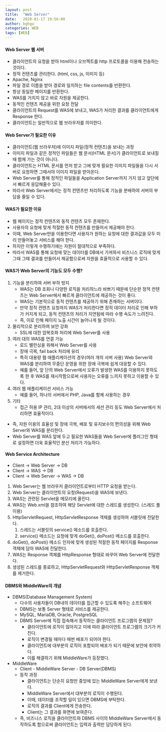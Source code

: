 ```yaml
---
layout: post
title:  "Web Server"
date:   2020-01-17 19:56:00
author: bghgu
categories: WEB
tags: [WEB]
---
```


#### Web Server 웹 서버
* 클라이언트의 요청을 받아 html이나 오브젝트를 http 프로토콜을 이용해 전송하는 것이다.
* 정적 컨텐츠를 관리한다. (html, css, js, 이미지 등)
* Apache, Nginx
* 파일 경로 이름을 받아 경로와 일치하는 file contents를 반환한다.
* 항상 동일한 페이지를 반환한다.
* WAS를 거치지 않고 바로 자원을 제공한다.
* 동적인 컨텐츠 제공을 위한 요청 전달
* 클라이언트의 Request를 WAS에 보내고, WAS가 처리한 결과를 클라이언트에게 Response 한다.
* 클라이언트는 일반적으로 웹 브라우저를 의미한다.

#### Web Server가 필요한 이유
* 클라이언트(웹 브라우저)에 이미지 파일(정적 컨텐츠)을 보내는 과정
* 이미지 파일과 같은 정적인 파일들은 웹 문서(HTML 문서)가 클라이언트로 보내질 때 함께 가는 것이 아니다.
* 클라이언트는 HTML 문서를 먼저 받고 그에 맞게 필요한 이미지 파일들을 다시 서버로 요청하면 그때서야 이미지 파일을 받아온다.
* Web Server를 통해 정적인 파일들을 Application Server까지 가지 않고 앞단에서 빠르게 응답해줄수 있다.
* 따라서 Web Server에서는 정적 컨텐츠만 처리하도록 기능을 분배하여 서버의 부담을 줄일 수 있다.

#### WAS가 필요한 이유
* 웹 페이지는 정적 컨텐츠와 동적 컨텐츠 모두 존재한다.
* 사용자의 요청에 맞게 적절한 동적 컨텐츠를 만들어서 제공해야 한다.
* 이때, Web Server만을 이용한다면 사용자가 원하는 요청에 대한 결과값을 모두 미리 만들어놓고 서비스를 해야 한다.
* 하지만 이렇게 수행하기에는 자원이 절대적으로 부족하다.
* 따라서 WAS를 통해 요청에 맞는 데이터를 DB에서 가져와서 비즈니스 로직에 맞게 그때 그때 결과를 만들어서 제공함으로써 자원을 효율적으로 사용할 수 있다.

#### WAS가 Web Server의 기능도 모두 수행?
1. 기능을 분리하여 서버 부하 방지
    * WAS는 DB 조회나 다양한 로직을 처리하느라 바쁘기 때문에 단순한 정적 컨텐츠는 Web Server에서 빠르게 클라이언트에 제공하는 것이 좋다.
    * WAS는 기본적으로 동적 컨텐츠를 제공하기 위해 존재하는 서버이다.
    * 만약 정적 컨텐츠 요청까지 WAS가 처리한다면 정적 데이터 처리로 인해 부하가 커지게 되고, 동적 컨텐츠의 처리가 지연됨에 따라 수행 속도가 느려진다.
    * 즉, 이로 인해 페이지 노출 시간이 늘어나게 될 것이다.
2. 물리적으로 분리하여 보안 강화
    * SSL에 대한 암복호화 처리에 Web Server를 사용
3. 여러 대의 WAS를 연결 가능
    * 로드 밸런싱을 위해서 Web Server를 사용
    * 장애 극복, fail back 처리에 유리
    * 특히 대용량 웹 애플리케이션의 경우(여러 개의 서버 사용) Web Server와 WAS를 분리하여 무중단 운영을 위한 장애 극복에 쉽게 대응할 수 있다.
    * 예를 들어, 앞 단의 Web Server에서 오류가 발생한 WAS를 이용하지 못하도록 한 후 WAS를 재시작함으로써 사용자는 오류를 느끼지 못하고 이용할 수 있다.
4. 여러 웹 애플리케이션 서비스 가능
    * 예를 들어, 하나의 서버에서 PHP, Java를 함께 사용하는 경우
5. 기타
    * 접근 허용 IP 관리, 2대 이상의 서버에서의 세션 관리 등도 Web Server에서 처리하면 효율적이다.
* 즉, 자원 이용의 효율성 및 장애 극복, 배포 및 유지보수의 편의성을 위해 Web Server와 WAS를 분리한다.
* Web Server를 WAS 앞에 두고 필요한 WAS들을 Web Server에 플러그인 형태로 설정하면 더욱 효율적인 분산 처리가 가능하다.

#### Web Service Architecture
* Client -> Web Server -> DB
* Client -> WAS -> DB
* Client -> Web Server -> WAS -> DB
1. Web Server는 웹 브라우저 클라이언트로부터 HTTP 요청을 받는다.
2. Web Server는 클라이언트의 요청(Request)을 WAS에 보낸다.
3. WAS는 관련된 Servlet을 메모리에 올린다.
4. WAS는 Web.xml을 참조하여 해당 Servlet에 대한 스레드를 생성한다. (스레드 풀 이용)
5. HttpServletRequest, HttpServletResponse 객체를 생성하여 서블릿에 전달한다.
    1. 스레드는 서블릿의 service() 메소드를 호출한다.
    2. service() 메소드는 요청에 맞게 doGet(), doPost() 메소드를 호출한다.
6. doGet(), doPost() 메소드 인자에 맞게 생성된 적절한 동적 페이지를 Response 객체에 담아 WAS에 전달한다.
7. WAS는 Response 객체를 HttpResponse 형태로 바꾸어 Web Server에 전달한다.
8. 생성된 스레드를 종료하고, HttpServletRequest와 HttpServletResponse 객체를 제거한다.

#### DBMS와 MiddleWare의 개념
* DBMS(Database Management System)
    * 다수의 사용자들이 DB내의 데이터를 접근할 수 있도록 해주는 소프트웨어
    * DBMS는 보통 Server 형태로 서비스를 제공한다.
    * MySQL, MariaDB, Oracle, PostgreSQL
    * DBMS Server에 직접 접속해서 동작하는 클라이언트 프로그램의 문제점?
        * 클라이언트에 로직이 많아지고 이에 따라 클라이언트 프로그램의 크기가 커진다.
        * 로직이 변경될 때마다 매번 배포가 되어야 한다.
        * 클라이언트에 대부분의 로직이 포함되어 배포가 되기 때문에 보안에 취약하다.
        * 이를 해결하기 위해 MiddleWare가 등장했다.
* MiddleWare
    * Client - MiddleWare Server - DB Server(DBMS)
    * 동작 과정
        * 클라이언트는 단순히 요청만 중앙에 있는 MiddleWare Server에게 보낸다.
        * MiddleWare Server에서 대부분의 로직이 수행된다.
        * 이때, 데이터를 조작할 일이 있으면 DBMS에 부탁한다.
        * 로직의 결과를 Client에게 전송한다.
        * Client는 그 결과를 화면에 보여준다.
    * 즉, 비즈니스 로직을 클라이언트와 DBMS 사이의 MiddleWare Server에서 동작하도록 함으로써 클라이언트는 입력과 출력만 담당하게 된다.